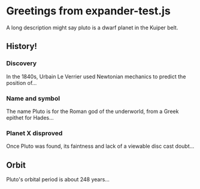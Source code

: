 <!-- title {prefix: '📝 '} -->

# Greetings from expander-test.js

<!-- /title -->

<!-- badges {custom: {Documentation: {image: "https://img.shields.io/badge/-documentation-ffdd00?logo=readthedocs&logoColor=222222", link: "https://kitschpatrol.com/svelte-tweakpane-ui"}}} -->

<!-- short-description -->

<!-- table-of-contents -->

A long description might say pluto is a dwarf planet in the Kuiper belt.

## History!

<!-- code {file: "./test/assets/expander-test.js"} -->

### Discovery

In the 1840s, Urbain Le Verrier used Newtonian mechanics to predict the position of…

### Name and symbol

The name Pluto is for the Roman god of the underworld, from a Greek epithet for Hades…

### Planet X disproved

Once Pluto was found, its faintness and lack of a viewable disc cast doubt…

## Orbit

Pluto's orbital period is about 248 years…

<!-- contributing -->

<!-- license -->
